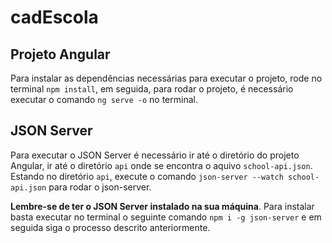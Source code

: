 # cadEscola

## Projeto Angular
Para instalar as dependências necessárias para executar o projeto, rode no terminal `npm install`, em seguida, para rodar o projeto, é necessário executar o comando `ng serve -o` no terminal.

## JSON Server
Para executar o JSON Server é necessário ir até o diretório do projeto Angular, ir até o diretório `api` onde se encontra o aquivo `school-api.json`. Estando no diretório `api`, execute o comando `json-server --watch school-api.json` para rodar o json-server.

**Lembre-se de ter o JSON Server instalado na sua máquina**. Para instalar basta executar no terminal o seguinte comando `npm i -g json-server` e em seguida siga o processo descrito anteriormente.
